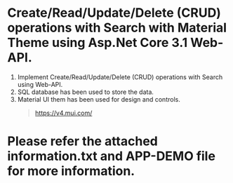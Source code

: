#  Create/Read/Update/Delete (CRUD) operations with Search with Material Theme using Asp.Net Core 3.1 Web-API.
1. Implement Create/Read/Update/Delete (CRUD) operations with Search using Web-API.
2. SQL database has been used to store the data.
3. Material UI them has been used for design and controls.
	> https://v4.mui.com/
# Please refer the attached information.txt and APP-DEMO file for more information.
